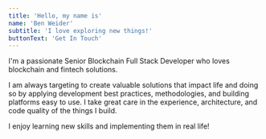 ```yaml
---
title: 'Hello, my name is'
name: 'Ben Weider'
subtitle: 'I love exploring new things!'
buttonText: 'Get In Touch'
---
```


I'm a passionate Senior Blockchain Full Stack Developer who loves blockchain and fintech solutions.

I am always targeting to create valuable solutions that impact life and doing so by applying development best practices, methodologies, and building platforms easy to use. I take great care in the experience, architecture, and code quality of the things I build.

I enjoy learning new skills and implementing them in real life!
